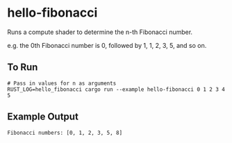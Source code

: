 # hello-fibonacci

Runs a compute shader to determine the n-th Fibonacci number.

e.g. the 0th Fibonacci number is 0, followed by 1, 1, 2, 3, 5, and so on.

## To Run

```
# Pass in values for n as arguments
RUST_LOG=hello_fibonacci cargo run --example hello-fibonacci 0 1 2 3 4 5
```

## Example Output

```
Fibonacci numbers: [0, 1, 2, 3, 5, 8]
```
